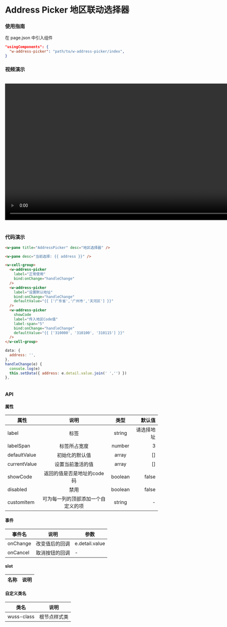 # Address Picker 地区联动选择器

### 使用指南

在 page.json 中引入组件

```json
"usingComponents": {
  "w-address-picker": "path/to/w-address-picker/index",
}
```

### 视频演示

<video style="margin: 20px 0;" height="450px" autoplay="true" loop="true" controls x5-playsinline="true" playsinline="true" webkit-playsinline="true" src="../../resource/address.mp4"
/>



### 代码演示

```html
<w-pane title="AddressPicker" desc="地区选择器" />

<w-pane desc="当前选择: {{ address }}" />

<w-cell-group>
  <w-address-picker
    label="正常使用"
    bind:onChange="handleChange"
  />
  <w-address-picker
    label="设置默认地址"
    bind:onChange="handleChange"
    defaultValue="{{ ['广东省','广州市','天河区'] }}"
  />
  <w-address-picker
    showCode
    label="传入地区Code值"
    label-span="5"
    bind:onChange="handleChange"
    defaultValue="{{ ['310000', '310100', '310115'] }}"
  />
</w-cell-group>
```

```javascript
data: {
  address: '',
},
handleChange(e) {
  console.log(e)
  this.setData({ address: e.detail.value.join(' ','') })
},
```

```css
```

### API

#### 属性

| 属性 |    说明    |  类型  | 默认值 |
| ---- | :--------: | :----: | -----: |
| label | 标签 | string | 请选择地址 |
| labelSpan | 标签所占宽度 | number | 3 |
| defaultValue | 初始化的默认值 | array | [] |
| currentValue | 设置当前激活的值 | array | [] |
| showCode | 返回的值是否是地址的code码 | boolean | false |
| disabled | 禁用 | boolean | false |
| customItem | 可为每一列的顶部添加一个自定义的项 | string | - |

#### 事件

| 事件名 | 说明 | 参数 |
| ------ | ---- | ---- |
| onChange | 改变值后的回调 | e.detail.value |
| onCancel | 取消按钮的回调 | - |



#### slot

| 名称 | 说明 |
| ---- | ---- |


#### 自定义类名

| 类名       | 说明         |
| ---------- | ------------ |
| wuss-class | 根节点样式类 |
